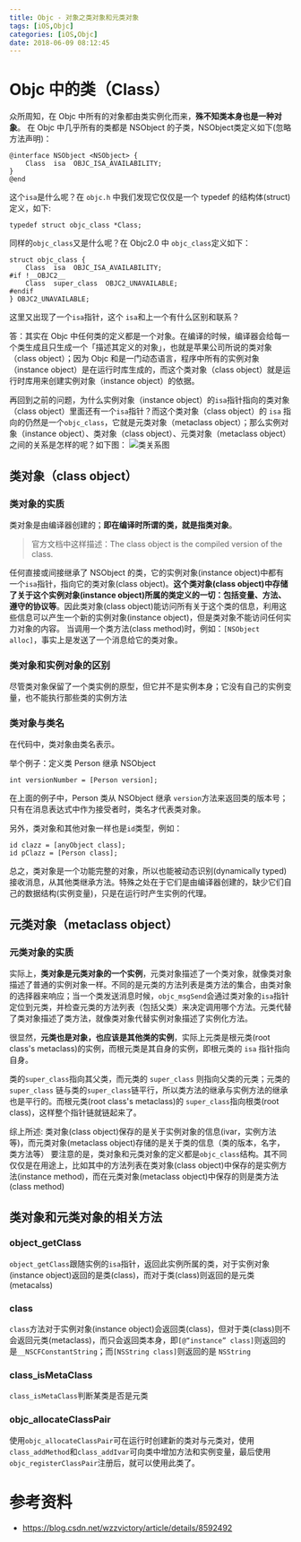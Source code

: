 ```yaml
---
title: Objc - 对象之类对象和元类对象
tags: [iOS,Objc]
categories: [iOS,Objc]
date: 2018-06-09 08:12:45
---
```

# Objc 中的类（Class）
众所周知，在 Objc 中所有的对象都由类实例化而来，**殊不知类本身也是一种对象**。
在 Objc 中几乎所有的类都是 NSObject 的子类，NSObject类定义如下(忽略方法声明)：
``` Objc
@interface NSObject <NSObject> {
    Class  isa  OBJC_ISA_AVAILABILITY;
}
@end
```
这个`isa`是什么呢？在 `objc.h` 中我们发现它仅仅是一个 typedef 的结构体(struct)定义，如下:
```Objc
typedef struct objc_class *Class;
```
同样的`objc_class`又是什么呢？在 Objc2.0 中 `objc_class`定义如下：
``` Objc
struct objc_class {
    Class  isa  OBJC_ISA_AVAILABILITY;
#if !__OBJC2__
    Class  super_class  OBJC2_UNAVAILABLE;
#endif
} OBJC2_UNAVAILABLE;
```
这里又出现了一个`isa`指针，这个 `isa`和上一个有什么区别和联系？

答：其实在 Objc 中任何类的定义都是一个对象。在编译的时候，编译器会给每一个类生成且只生成一个「描述其定义的对象」，也就是苹果公司所说的类对象（class object）；因为 Objc 和是一门动态语言，程序中所有的实例对象（instance object）是在运行时库生成的，而这个类对象（class object）就是运行时库用来创建实例对象（instance object）的依据。

再回到之前的问题，为什么实例对象（instance object）的`isa`指针指向的类对象（class object）里面还有一个`isa`指针？而这个类对象（class object）的 `isa` 指向的仍然是一个`objc_class`，它就是元类对象（metaclass object）；那么实例对象（instance object）、类对象（class object）、元类对象（metaclass object）之间的关系是怎样的呢？如下图：
![类关系图](https://github.com/qiudengqiang/blog-images/blob/master/objc_class_relationship.png)

## 类对象（class object）
### 类对象的实质
类对象是由编译器创建的；**即在编译时所谓的类，就是指类对象**。
>官方文档中这样描述：The class object is the compiled version of the class.

任何直接或间接继承了 NSObject 的类，它的实例对象(instance object)中都有一个`isa`指针，指向它的类对象(class object)。**这个类对象(class object)中存储了关于这个实例对象(instance object)所属的类定义的一切：包括变量、方法、遵守的协议等**。因此类对象(class object)能访问所有关于这个类的信息，利用这些信息可以产生一个新的实例对象(instance object)，但是类对象不能访问任何实力对象的内容。
当调用一个类方法(class method)时，例如：`[NSObject alloc]`，事实上是发送了一个消息给它的类对象。

### 类对象和实例对象的区别
尽管类对象保留了一个类实例的原型，但它并不是实例本身；它没有自己的实例变量，也不能执行那些类的实例方法

### 类对象与类名
在代码中，类对象由类名表示。

举个例子：定义类 Person 继承 NSObject
``` Objc
int versionNumber = [Person version];
```
在上面的例子中，Person 类从 NSObject 继承 `version`方法来返回类的版本号；只有在消息表达式中作为接受者时，类名才代表类对象。

另外，类对象和其他对象一样也是`id`类型，例如：
``` objc
id clazz = [anyObject class];
id pClazz = [Person class];
```
总之，类对象是一个功能完整的对象，所以也能被动态识别(dynamically typed)接收消息，从其他类继承方法。特殊之处在于它们是由编译器创建的，缺少它们自己的数据结构(实例变量)，只是在运行时产生实例的代理。

## 元类对象（metaclass object）
### 元类对象的实质
实际上，**类对象是元类对象的一个实例**，元类对象描述了一个类对象，就像类对象描述了普通的实例对象一样。不同的是元类的方法列表是类方法的集合，由类对象的选择器来响应；当一个类发送消息时候，`objc_msgSend`会通过类对象的`isa`指针定位到元类，并检查元类的方法列表（包括父类）来决定调用哪个方法。元类代替了类对象描述了类方法，就像类对象代替实例对象描述了实例化方法。

很显然，**元类也是对象，也应该是其他类的实例**，实际上元类是根元类(root class's metaclass)的实例，而根元类是其自身的实例，即根元类的 `isa` 指针指向自身。

类的`super_class`指向其父类，而元类的 `super_class` 则指向父类的元类；元类的 `super_class` 链与类的`super_class`链平行，所以类方法的继承与实例方法的继承也是平行的。而根元类(root class's metaclass)的 `super_class`指向根类(root class)，这样整个指针链就链起来了。

综上所述: 类对象(class object)保存的是关于实例对象的信息(ivar，实例方法等)，而元类对象(metaclass object)存储的是关于类的信息（类的版本，名字，类方法等）
要注意的是，类对象和元类对象的定义都是`objc_class`结构。其不同仅仅是在用途上，比如其中的方法列表在类对象(class object)中保存的是实例方法(instance method)，而在元类对象(metaclass object)中保存的则是类方法(class method)

## 类对象和元类对象的相关方法
### object_getClass
`object_getClass`跟随实例的`isa`指针，返回此实例所属的类，对于实例对象(instance object)返回的是类(class)，而对于类(class)则返回的是元类(metacalss)

### class
`class`方法对于实例对象(instance object)会返回类(class)，但对于类(class)则不会返回元类(metaclass)，而只会返回类本身，即`[@“instance” class]`则返回的是`__NSCFConstantString`；而`[NSString class]`则返回的是 `NSString`

### class_isMetaClass
`class_isMetaClass`判断某类是否是元类

### objc_allocateClassPair
使用`objc_allocateClassPair`可在运行时创建新的类对与元类对，使用`class_addMethod`和`class_addIvar`可向类中增加方法和实例变量，最后使用`objc_registerClassPair`注册后，就可以使用此类了。

# 参考资料
- https://blog.csdn.net/wzzvictory/article/details/8592492
